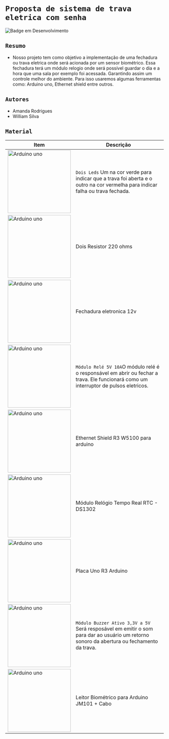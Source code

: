 # `Proposta de sistema de trava eletrica com senha` 
![Badge em Desenvolvimento](http://img.shields.io/static/v1?label=STATUS&message=EM%20DESENVOLVIMENTO&color=GREEN&style=for-the-badge)

## `Resumo` 
- Nosso projeto tem como objetivo a implementação de uma fechadura ou trava eletrica onde será acionada por um sensor biométrico. Essa fechadura terá um módulo relogio onde será possível guardar o dia e a hora que uma sala por exemplo foi acessada. Garantindo assim um controle melhor do ambiente. Para isso usaremos algumas ferramentas como: Arduino uno, Ethernet shield entre outros.

##
## `Autores`
- Amanda Rodrigues
- William Silva

##

## `Material` 

| Item | Descrição |
| --- | --- |
| <img align="center" alt="Arduino uno" height="200" width="200" src="https://www.usinainfo.com.br/1019683-thickbox_default/led-vermelho-5mm-difuso-kit-com-5-unidades.jpg" /> |  `Dois Leds` Um na cor verde para indicar que a trava foi aberta e o outro na cor vermelha para indicar falha ou trava fechada.|
|<img align="center" alt="Arduino uno" height="200" width="200" src="https://upload.wikimedia.org/wikipedia/commons/9/9b/220_ohms_5%25_axial_resistor.jpg" />   | Dois Resistor 220 ohms |
|<img align="center" alt="Arduino uno" height="200" width="200" src="https://ae01.alicdn.com/kf/Hded3f06bbcb34df68a554d66a5f50337t.jpg_220x220.webp_480x480Q90.webp" />| Fechadura eletronica 12v|
|<img align="center" alt="Arduino uno" height="200" width="200" src="https://www.usinainfo.com.br/1017054-thickbox_default/modulo-rele-5v-10a-1-canal-com-optoacoplador.jpg" />| `Módulo Relé 5V 10A`O módulo relé é o responsável em abrir ou fechar a trava. Ele funcionará como um interruptor de pulsos eletricos. |
|<img align="center" alt="Arduino uno" height="200" width="200" src="https://www.usinainfo.com.br/1019675-thickbox_default/ethernet-shield-r3-w5100-para-arduino.jpg" />| Ethernet Shield R3 W5100 para arduino |
| <img align="center" alt="Arduino uno" height="200" width="200" src="https://www.usinainfo.com.br/1021246-thickbox_default/modulo-relogio-tempo-real-rtc-ds1302.jpg" /> | Módulo Relógio Tempo Real RTC - DS1302 |
| <img align="center" alt="Arduino uno" height="200" width="200" src="https://www.usinainfo.com.br/1012957-thickbox_default/placa-uno-r3-arduino-cabo-usb.jpg" /> | Placa Uno R3 Arduino |
| <img align="center" alt="Arduino uno" height="200" width="200" src="https://www.usinainfo.com.br/1014408-thickbox_default/modulo-buzzer-ativo-33v-a-5v-bp19.jpg" /> | `Módulo Buzzer Ativo 3,3V a 5V` Será resposável em emitir o som para dar ao usuário um retorno sonoro da abertura ou fechamento da trava. |
| <img align="center" alt="Arduino uno" height="200" width="200" src="https://www.usinainfo.com.br/1017451-thickbox_default/leitor-biometrico-para-arduino-jm101-cabo.jpg" /> | Leitor Biométrico para Arduino JM101 + Cabo |
